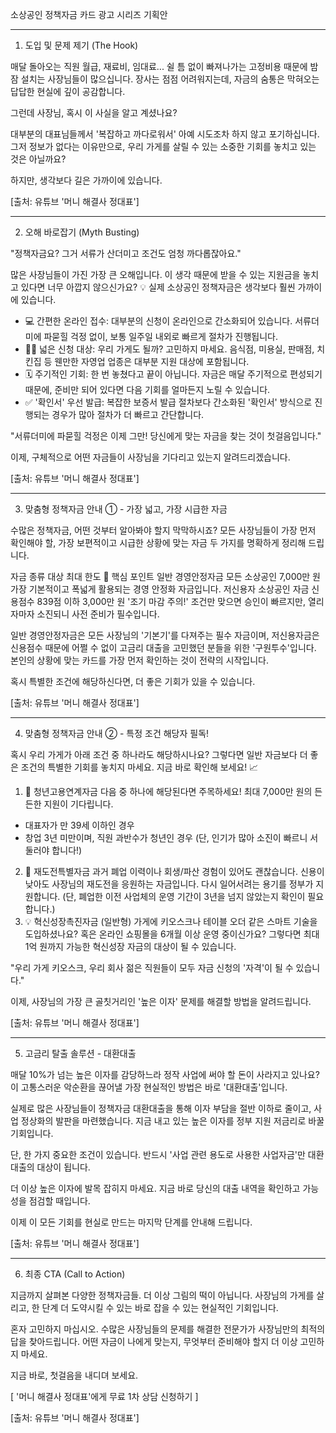소상공인 정책자금 카드 광고 시리즈 기획안

---

1. 도입 및 문제 제기 (The Hook)

매달 돌아오는 직원 월급, 재료비, 임대료... 쉴 틈 없이 빠져나가는 고정비용 때문에 밤잠 설치는 사장님들이 많으십니다. 장사는 점점 어려워지는데, 자금의 숨통은 막혀오는 답답한 현실에 깊이 공감합니다.

그런데 사장님, 혹시 이 사실을 알고 계셨나요?

대부분의 대표님들께서 '복잡하고 까다로워서' 아예 시도조차 하지 않고 포기하십니다. 그저 정보가 없다는 이유만으로, 우리 가게를 살릴 수 있는 소중한 기회를 놓치고 있는 것은 아닐까요?

하지만, 생각보다 길은 가까이에 있습니다.

[출처: 유튜브 '머니 해결사 정대표']

---

2. 오해 바로잡기 (Myth Busting)

"정책자금요? 그거 서류가 산더미고 조건도 엄청 까다롭잖아요."

많은 사장님들이 가진 가장 큰 오해입니다. 이 생각 때문에 받을 수 있는 지원금을 놓치고 있다면 너무 아깝지 않으신가요? 💡 실제 소상공인 정책자금은 생각보다 훨씬 가까이에 있습니다.

- 💻 간편한 온라인 접수: 대부분의 신청이 온라인으로 간소화되어 있습니다. 서류더미에 파묻힐 걱정 없이, 보통 일주일 내외로 빠르게 절차가 진행됩니다.
- 🧑‍🍳 넓은 신청 대상: 우리 가게도 될까? 고민하지 마세요. 음식점, 미용실, 판매점, 치킨집 등 웬만한 자영업 업종은 대부분 지원 대상에 포함됩니다.
- 🗓️ 주기적인 기회: 한 번 놓쳤다고 끝이 아닙니다. 자금은 매달 주기적으로 편성되기 때문에, 준비만 되어 있다면 다음 기회를 얼마든지 노릴 수 있습니다.
- ✅ '확인서' 우선 발급: 복잡한 보증서 발급 절차보다 간소화된 '확인서' 방식으로 진행되는 경우가 많아 절차가 더 빠르고 간단합니다.

"서류더미에 파묻힐 걱정은 이제 그만! 당신에게 맞는 자금을 찾는 것이 첫걸음입니다."

이제, 구체적으로 어떤 자금들이 사장님을 기다리고 있는지 알려드리겠습니다.

[출처: 유튜브 '머니 해결사 정대표']

---

3. 맞춤형 정책자금 안내 ① - 가장 넓고, 가장 시급한 자금

수많은 정책자금, 어떤 것부터 알아봐야 할지 막막하시죠? 모든 사장님들이 가장 먼저 확인해야 할, 가장 보편적이고 시급한 상황에 맞는 자금 두 가지를 명확하게 정리해 드립니다.

자금 종류 대상 최대 한도 🎯 핵심 포인트
일반 경영안정자금 모든 소상공인 7,000만 원 가장 기본적이고 폭넓게 활용되는 경영 안정화 자금입니다.
저신용자 소상공인 자금 신용점수 839점 이하 3,000만 원 '조기 마감 주의!' 조건만 맞으면 승인이 빠르지만, 열리자마자 소진되니 사전 준비가 필수입니다.

일반 경영안정자금은 모든 사장님의 '기본기'를 다져주는 필수 자금이며, 저신용자금은 신용점수 때문에 어쩔 수 없이 고금리 대출을 고민했던 분들을 위한 '구원투수'입니다. 본인의 상황에 맞는 카드를 가장 먼저 확인하는 것이 전략의 시작입니다.

혹시 특별한 조건에 해당하신다면, 더 좋은 기회가 있을 수 있습니다.

[출처: 유튜브 '머니 해결사 정대표']

---

4. 맞춤형 정책자금 안내 ② - 특정 조건 해당자 필독!

혹시 우리 가게가 아래 조건 중 하나라도 해당하시나요? 그렇다면 일반 자금보다 더 좋은 조건의 특별한 기회를 놓치지 마세요. 지금 바로 확인해 보세요! 📈

1. 🚀 청년고용연계자금 다음 중 하나에 해당된다면 주목하세요! 최대 7,000만 원의 든든한 지원이 기다립니다.

- 대표자가 만 39세 이하인 경우
- 창업 3년 미만이며, 직원 과반수가 청년인 경우 (단, 인기가 많아 소진이 빠르니 서둘러야 합니다!)

2. 💼 재도전특별자금 과거 폐업 이력이나 회생/파산 경험이 있어도 괜찮습니다. 신용이 낮아도 사장님의 재도전을 응원하는 자금입니다. 다시 일어서려는 용기를 정부가 지원합니다. (단, 폐업한 이전 사업체의 운영 기간이 3년을 넘지 않았는지 확인이 필요합니다.)
3. 💡 혁신성장촉진자금 (일반형) 가게에 키오스크나 테이블 오더 같은 스마트 기술을 도입하셨나요? 혹은 온라인 쇼핑몰을 6개월 이상 운영 중이신가요? 그렇다면 최대 1억 원까지 가능한 혁신성장 자금의 대상이 될 수 있습니다.

"우리 가게 키오스크, 우리 회사 젊은 직원들이 모두 자금 신청의 '자격'이 될 수 있습니다."

이제, 사장님의 가장 큰 골칫거리인 '높은 이자' 문제를 해결할 방법을 알려드립니다.

[출처: 유튜브 '머니 해결사 정대표']

---

5. 고금리 탈출 솔루션 - 대환대출

매달 10%가 넘는 높은 이자를 감당하느라 정작 사업에 써야 할 돈이 사라지고 있나요? 이 고통스러운 악순환을 끊어낼 가장 현실적인 방법은 바로 '대환대출'입니다.

실제로 많은 사장님들이 정책자금 대환대출을 통해 이자 부담을 절반 이하로 줄이고, 사업 정상화의 발판을 마련했습니다. 지금 내고 있는 높은 이자를 정부 지원 저금리로 바꿀 기회입니다.

단, 한 가지 중요한 조건이 있습니다. 반드시 '사업 관련 용도로 사용한 사업자금'만 대환대출의 대상이 됩니다.

더 이상 높은 이자에 발목 잡히지 마세요. 지금 바로 당신의 대출 내역을 확인하고 가능성을 점검할 때입니다.

이제 이 모든 기회를 현실로 만드는 마지막 단계를 안내해 드립니다.

[출처: 유튜브 '머니 해결사 정대표']

---

6. 최종 CTA (Call to Action)

지금까지 살펴본 다양한 정책자금들. 더 이상 그림의 떡이 아닙니다. 사장님의 가게를 살리고, 한 단계 더 도약시킬 수 있는 바로 잡을 수 있는 현실적인 기회입니다.

혼자 고민하지 마십시오. 수많은 사장님들의 문제를 해결한 전문가가 사장님만의 최적의 답을 찾아드립니다. 어떤 자금이 나에게 맞는지, 무엇부터 준비해야 할지 더 이상 고민하지 마세요.

지금 바로, 첫걸음을 내디뎌 보세요.

[ '머니 해결사 정대표'에게 무료 1차 상담 신청하기 ]

[출처: 유튜브 '머니 해결사 정대표']
